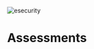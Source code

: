 ![esecurity](https://raw.githubusercontent.com/billbuchanan/esecurity/master/z_associated/esecurity_graphics.jpg)

# Assessments



